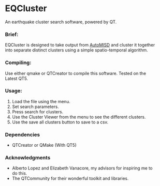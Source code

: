 # EQCluster
An earthquake cluster search software, powered by QT.

### Brief:
EQCluster is designed to take output from [AutoMISD](https://github.com/Fran89/AutoMISD)
and cluster it together into separate distinct clusters using a simple spatio-temporal 
algorithm.

### Compiling:

Use either qmake or QTCreator to compile this software. Tested on the Latest QT5.

### Usage:

  1. Load the file using the menu.
  2. Set search parameters.
  3. Press search for clusters.
  4. Use the Cluster Viewer from the menu to see the different clusters.
  5. Use the save all clusters button to save to a csv.
  
### Dependencies

  * QTCreator or QMake (With QT5)

### Acknowledgments

  * Alberto Lopez and Elizabeth Vanacore, my advisors for inspiring me to do this.
  * The QTCommunity for their wonderful toolkit and libraries.
